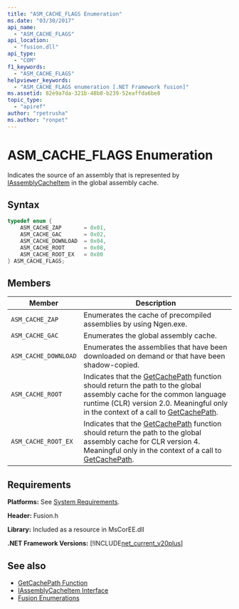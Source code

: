 ```yaml
---
title: "ASM_CACHE_FLAGS Enumeration"
ms.date: "03/30/2017"
api_name: 
  - "ASM_CACHE_FLAGS"
api_location: 
  - "fusion.dll"
api_type: 
  - "COM"
f1_keywords: 
  - "ASM_CACHE_FLAGS"
helpviewer_keywords: 
  - "ASM_CACHE_FLAGS enumeration [.NET Framework fusion]"
ms.assetid: 82e9a7da-321b-48b8-b239-52eaffda6be8
topic_type: 
  - "apiref"
author: "rpetrusha"
ms.author: "ronpet"
---
```

# ASM_CACHE_FLAGS Enumeration
Indicates the source of an assembly that is represented by [IAssemblyCacheItem](../../../../docs/framework/unmanaged-api/fusion/iassemblycacheitem-interface.md) in the global assembly cache.  
  
## Syntax  
  
```cpp  
typedef enum {  
    ASM_CACHE_ZAP       = 0x01,  
    ASM_CACHE_GAC       = 0x02,  
    ASM_CACHE_DOWNLOAD  = 0x04,  
    ASM_CACHE_ROOT      = 0x08,  
    ASM_CACHE_ROOT_EX   = 0x80  
} ASM_CACHE_FLAGS;  
```  
  
## Members  
  
|Member|Description|  
|------------|-----------------|  
|`ASM_CACHE_ZAP`|Enumerates the cache of precompiled assemblies by using Ngen.exe.|  
|`ASM_CACHE_GAC`|Enumerates the global assembly cache.|  
|`ASM_CACHE_DOWNLOAD`|Enumerates the assemblies that have been downloaded on demand or that have been shadow-copied.|  
|`ASM_CACHE_ROOT`|Indicates that the [GetCachePath](../../../../docs/framework/unmanaged-api/fusion/getcachepath-function.md) function should return the path to the global assembly cache for the common language runtime (CLR) version 2.0. Meaningful only in the context of a call to [GetCachePath](../../../../docs/framework/unmanaged-api/fusion/getcachepath-function.md).|  
|`ASM_CACHE_ROOT_EX`|Indicates that the [GetCachePath](../../../../docs/framework/unmanaged-api/fusion/getcachepath-function.md) function should return the path to the global assembly cache for CLR version 4. Meaningful only in the context of a call to [GetCachePath](../../../../docs/framework/unmanaged-api/fusion/getcachepath-function.md).|  
  
## Requirements  
 **Platforms:** See [System Requirements](../../../../docs/framework/get-started/system-requirements.md).  
  
 **Header:** Fusion.h  
  
 **Library:** Included as a resource in MsCorEE.dll  
  
 **.NET Framework Versions:** [!INCLUDE[net_current_v20plus](../../../../includes/net-current-v20plus-md.md)]  
  
## See also

- [GetCachePath Function](../../../../docs/framework/unmanaged-api/fusion/getcachepath-function.md)
- [IAssemblyCacheItem Interface](../../../../docs/framework/unmanaged-api/fusion/iassemblycacheitem-interface.md)
- [Fusion Enumerations](../../../../docs/framework/unmanaged-api/fusion/fusion-enumerations.md)
